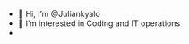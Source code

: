 - 👋 Hi, I’m @Juliankyalo
- 👀 I’m interested in Coding and IT operations 
-

<!---
Juliankyalo/Juliankyalo is a ✨ special ✨ repository because its `README.md` (this file) appears on your GitHub profile.
You can click the Preview link to take a look at your changes.
--->
